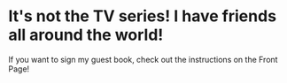 # It's not the TV series! I have friends all around the world!

If you want to sign my guest book, check out the instructions on the Front Page!
